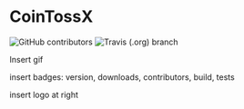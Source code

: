 

# CoinTossX

![GitHub contributors](https://img.shields.io/github/contributors/IvanJericevich/CoinTossX)
![Travis (.org) branch](https://img.shields.io/travis/IvanJericevich/CoinTossX/azure_slow)


Insert gif

insert badges: version, downloads, contributors, build, tests

insert logo at right

